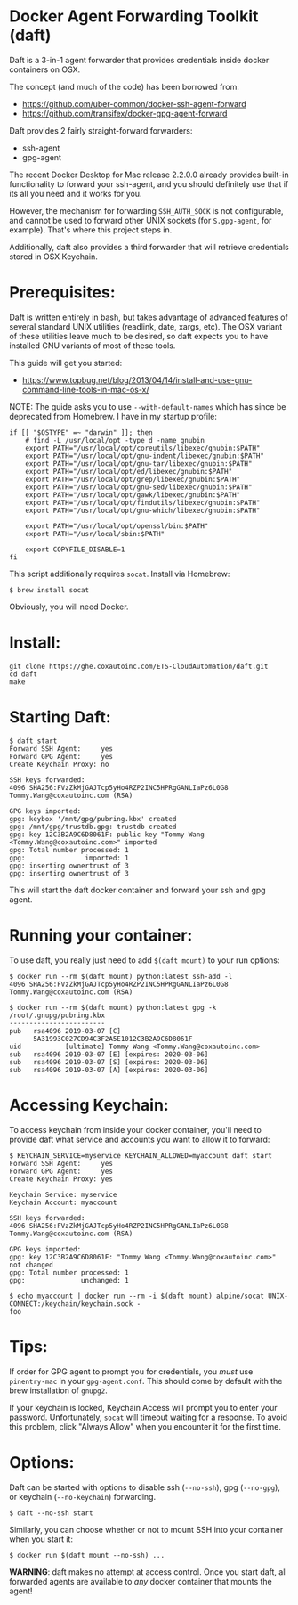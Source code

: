 Docker Agent Forwarding Toolkit (daft)
======================================

Daft is a 3-in-1 agent forwarder that provides credentials inside docker containers on OSX.

The concept (and much of the code) has been borrowed from:

* https://github.com/uber-common/docker-ssh-agent-forward
* https://github.com/transifex/docker-gpg-agent-forward

Daft provides 2 fairly straight-forward forwarders:

* ssh-agent
* gpg-agent

The recent Docker Desktop for Mac release 2.2.0.0 already provides built-in functionality to forward your ssh-agent, and you should definitely use that if its all you need and it works for you.

However, the mechanism for forwarding `SSH_AUTH_SOCK` is not configurable, and cannot be used to forward other UNIX sockets (for `S.gpg-agent`, for example). That's where this project steps in.

Additionally, daft also provides a third forwarder that will retrieve credentials stored in OSX Keychain.


Prerequisites:
==============

Daft is written entirely in bash, but takes advantage of advanced features of several standard UNIX utilities (readlink, date, xargs, etc). The OSX variant of these utilities leave much to be desired, so daft expects you to have installed GNU variants of most of these tools.

This guide will get you started:

* https://www.topbug.net/blog/2013/04/14/install-and-use-gnu-command-line-tools-in-mac-os-x/

NOTE: The guide asks you to use `--with-default-names` which has since be deprecated from Homebrew.  I have in my startup profile:

```
if [[ "$OSTYPE" =~ "darwin" ]]; then
    # find -L /usr/local/opt -type d -name gnubin
    export PATH="/usr/local/opt/coreutils/libexec/gnubin:$PATH"
    export PATH="/usr/local/opt/gnu-indent/libexec/gnubin:$PATH"
    export PATH="/usr/local/opt/gnu-tar/libexec/gnubin:$PATH"
    export PATH="/usr/local/opt/ed/libexec/gnubin:$PATH"
    export PATH="/usr/local/opt/grep/libexec/gnubin:$PATH"
    export PATH="/usr/local/opt/gnu-sed/libexec/gnubin:$PATH"
    export PATH="/usr/local/opt/gawk/libexec/gnubin:$PATH"
    export PATH="/usr/local/opt/findutils/libexec/gnubin:$PATH"
    export PATH="/usr/local/opt/gnu-which/libexec/gnubin:$PATH"

    export PATH="/usr/local/opt/openssl/bin:$PATH"
    export PATH="/usr/local/sbin:$PATH"

    export COPYFILE_DISABLE=1
fi
```

This script additionally requires `socat`.  Install via Homebrew:

```
$ brew install socat
```

Obviously, you will need Docker.


Install:
========
```
git clone https://ghe.coxautoinc.com/ETS-CloudAutomation/daft.git
cd daft
make
```

Starting Daft:
==============

```
$ daft start
Forward SSH Agent:     yes
Forward GPG Agent:     yes
Create Keychain Proxy: no

SSH keys forwarded:
4096 SHA256:FVzZkMjGAJTcp5yHo4RZP2INC5HPRgGANLIaPz6L0G8 Tommy.Wang@coxautoinc.com (RSA)

GPG keys imported:
gpg: keybox '/mnt/gpg/pubring.kbx' created
gpg: /mnt/gpg/trustdb.gpg: trustdb created
gpg: key 12C3B2A9C6D8061F: public key "Tommy Wang <Tommy.Wang@coxautoinc.com>" imported
gpg: Total number processed: 1
gpg:               imported: 1
gpg: inserting ownertrust of 3
gpg: inserting ownertrust of 3

```

This will start the daft docker container and forward your ssh and gpg agent.

Running your container:
=======================
To use daft, you really just need to add `$(daft mount)` to your run options:

```
$ docker run --rm $(daft mount) python:latest ssh-add -l
4096 SHA256:FVzZkMjGAJTcp5yHo4RZP2INC5HPRgGANLIaPz6L0G8 Tommy.Wang@coxautoinc.com (RSA)

$ docker run --rm $(daft mount) python:latest gpg -k
/root/.gnupg/pubring.kbx
------------------------
pub   rsa4096 2019-03-07 [C]
      5A31993C027CD94C3F2A5E1012C3B2A9C6D8061F
uid           [ultimate] Tommy Wang <Tommy.Wang@coxautoinc.com>
sub   rsa4096 2019-03-07 [E] [expires: 2020-03-06]
sub   rsa4096 2019-03-07 [S] [expires: 2020-03-06]
sub   rsa4096 2019-03-07 [A] [expires: 2020-03-06]
```

Accessing Keychain:
===================

To access keychain from inside your docker container, you'll need to provide daft what service and accounts you want to allow it to forward:

```
$ KEYCHAIN_SERVICE=myservice KEYCHAIN_ALLOWED=myaccount daft start
Forward SSH Agent:     yes
Forward GPG Agent:     yes
Create Keychain Proxy: yes

Keychain Service: myservice
Keychain Account: myaccount

SSH keys forwarded:
4096 SHA256:FVzZkMjGAJTcp5yHo4RZP2INC5HPRgGANLIaPz6L0G8 Tommy.Wang@coxautoinc.com (RSA)

GPG keys imported:
gpg: key 12C3B2A9C6D8061F: "Tommy Wang <Tommy.Wang@coxautoinc.com>" not changed
gpg: Total number processed: 1
gpg:              unchanged: 1

$ echo myaccount | docker run --rm -i $(daft mount) alpine/socat UNIX-CONNECT:/keychain/keychain.sock -
foo
```

Tips:
=====

If order for GPG agent to prompt you for credentials, you *must* use `pinentry-mac` in your `gpg-agent.conf`.  This should come by default with the brew installation of `gnupg2`.

If your keychain is locked, Keychain Access will prompt you to enter your password. Unfortunately, `socat` will timeout waiting for a response. To avoid this problem, click "Always Allow" when you encounter it for the first time.

Options:
========

Daft can be started with options to disable ssh (`--no-ssh`), gpg (`--no-gpg`), or keychain (`--no-keychain`) forwarding.

```
$ daft --no-ssh start
```

Similarly, you can choose whether or not to mount SSH into your container when you start it:

```
$ docker run $(daft mount --no-ssh) ...
```

**WARNING**: daft makes no attempt at access control.  Once you start daft, all forwarded agents are available to *any* docker container that mounts the agent!
